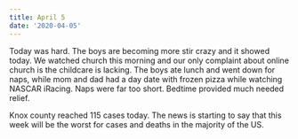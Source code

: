 ```yaml
---
title: April 5
date: '2020-04-05'
---
```

Today was hard. The boys are becoming more stir crazy and it showed today. We watched church this morning and our only complaint about online church is the childcare is lacking. The boys ate lunch and went down for naps, while mom and dad had a day date with frozen pizza while watching NASCAR iRacing. Naps were far too short. Bedtime provided much needed relief. 

Knox county reached 115 cases today. The news is starting to say that this week will be the worst for cases and deaths in the majority of the US.